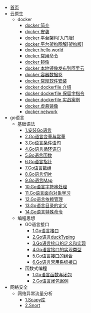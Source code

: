 <!-- docs/_sidebar.md-->
* [首页](README.md)
* 云原生
  * docker 
    * [docker 简介](云原生/docker/1.docker%20简介.md)
    * [docker 安装](云原生/docker/2.docker%20安装.md)
    * [docker 平台架构\[入门版\]](云原生/docker/3.docker%20平台架构%5B入门版%5D.md)
    * [docker 平台架构图解\[架构版\]](云原生/docker/4.docker%20平台架构图解%5B架构版%5D.md)
    * [docker hello world](云原生/docker/5.hello%20world.md)
    * [docker 常用命令](云原生/docker/6.docker%20常用命令.md)
    * [docker 镜像](云原生/docker/7.docker%20镜像.md)
    * [docker 本地镜像发布到阿里云](云原生/docker/8.docker%20本地镜像发布到阿里云.md)
    * [docker 容器数据卷](云原生/docker/9.docker%20容器数据卷.md)
    * [docker 常规软件安装](云原生/docker/10.docker%20常规软件安装.md)
    * [docker dockerfile 介绍](云原生/docker/11.dockerfile%20介绍.md)
    * [docker dockerfile 保留字指令](云原生/docker/12.dockerfile%20保留字指令.md)
    * [docker dockerfile 实战案例](云原生/docker/13.dockerfile%20实战案例.md)
    * [docker 虚悬镜像](云原生/docker/14.docker%20虚悬镜像.md)
    * [docker network](云原生/docker/15.docker%20微服务实战.md)
* go语言
  * 基础语法
    * [1.安装Go语言](Go语言/基础语法/1.安装Go语言.md)
    * [2.Go语言变量与常量](Go语言/基础语法/2.Go语言变量与常量.md)
    * [3.Go语言条件语句](Go语言/基础语法/3.Go语言条件语句.md)
    * [4.Go语言循环语句](Go语言/基础语法/4.Go语言循环语句.md)
    * [5.Go语言函数](Go语言/基础语法/5.Go语言函数.md)
    * [6.Go语言指针](Go语言/基础语法/6.Go语言指针.md)
    * [7.Go语言数组](Go语言/基础语法/7.Go语言数组.md)
    * [8.Go语言切片](Go语言/基础语法/8.Go语言切片.md)
    * [9.Go语言Map](Go语言/基础语法/9.Go语言map.md)
    * [10.Go语言字符串处理](Go语言/基础语法/10.Go语言字符串处理.md)
    * [11.Go语言面向对象学习](Go语言/基础语法/11.Go语言面向对象学习.md)
    * [12.Go语言依赖管理](Go语言/基础语法/12.Go语言的依赖管理.md)
    * [13.Go语言目录的定义](Go语言/基础语法/13.Go语言目录的定义.md)
    * [14.Go语言特殊命令](Go语言/基础语法/14.Go语言特殊命令.md)
  * 编程思想
    * GO语言接口
      * [1.Go语言接口](Go语言/编程思想/Go语言接口/1.Go语言接口.md)
      * [2.Go语言duckTyping](Go语言/编程思想/Go语言接口/2.Go语言duckTyping.md)
      * [3.Go语言接口的定义和实现](Go语言/编程思想/Go语言接口/3.Go语言接口的定义和实现.md)
      * [4.Go语言接口的实现类型](Go语言/编程思想/Go语言接口/4.Go语言接口的实现类型.md)
      * [5.Go语言接口的组合](Go语言/编程思想/Go语言接口/5.Go语言接口的组合.md)
      * [6.Go语言常用系统接口](Go语言/编程思想/Go语言接口/6.Go语言常用系统接口.md)
    * 函数式编程
      * [1.Go语言函数与闭包](Go语言/编程思想/Go语言函数式编程/1.Go语言函数与闭包.md)
      * [2.Go语言闭包案例](Go语言/编程思想/Go语言函数式编程/2.Go语言闭包案例.md)
* 网络安全
  * 网络异常流量分析
    * [1.Scapy库](网络安全/网络异常流量分析/1.Scapy库.md)
    * [2.Snort](网络安全/网络异常流量分析/2.Snort.md)